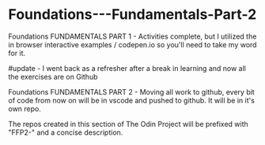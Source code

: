 # Foundations---Fundamentals-Part-2
Foundations
FUNDAMENTALS PART 1 - Activities complete, but I utilized the in browser interactive examples / codepen.io so you'll need to take my word for it.

#update - I went back as a refresher after a break in learning and now all the exercises are on Github

Foundations
FUNDAMENTALS PART 2 - Moving all work to github, every bit of code from now on will be in vscode and pushed to github. It will be in it's own repo. 

The repos created in this section of The Odin Project will be prefixed with "FFP2-" and a concise description.


